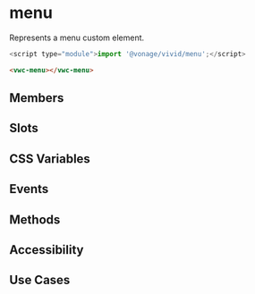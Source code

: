 # menu

Represents a menu custom element.

```js
<script type="module">import '@vonage/vivid/menu';</script>
```

```html preview
<vwc-menu></vwc-menu>
```

## Members

## Slots

## CSS Variables

## Events

## Methods

## Accessibility

## Use Cases
